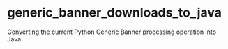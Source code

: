 # generic_banner_downloads_to_java
Converting the current Python Generic Banner processing operation into Java
